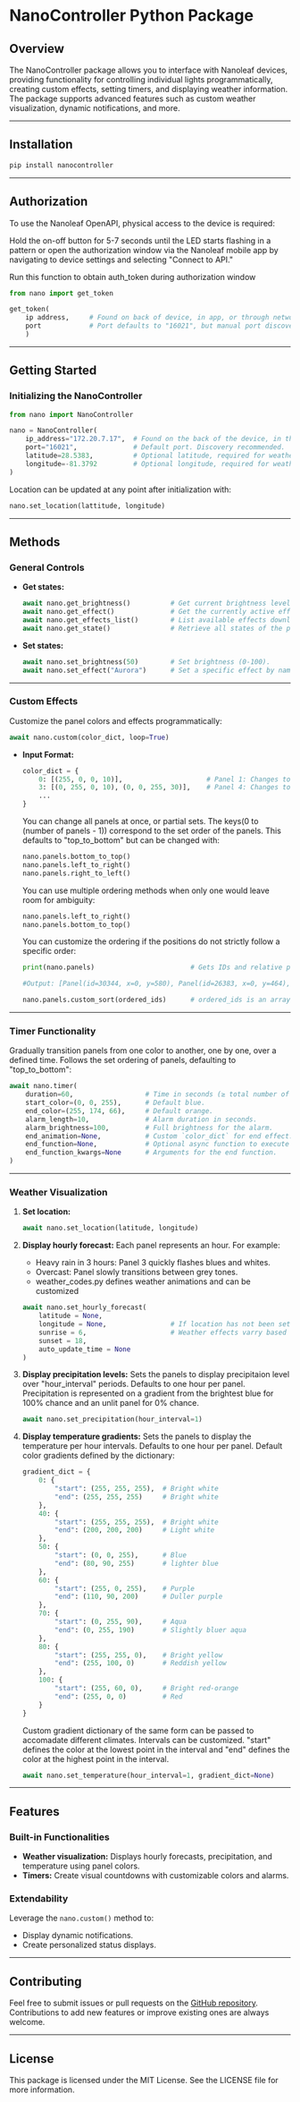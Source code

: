 # NanoController Python Package

## Overview

The NanoController package allows you to interface with Nanoleaf devices, providing functionality for controlling individual lights programmatically, creating custom effects, setting timers, and displaying weather information. The package supports advanced features such as custom weather visualization, dynamic notifications, and more.

---

## Installation

```bash
pip install nanocontroller
```

---

## Authorization  

To use the Nanoleaf OpenAPI, physical access to the device is required:

Hold the on-off button for 5-7 seconds until the LED starts flashing in a pattern or open the authorization window via the Nanoleaf mobile app by navigating to device settings and selecting "Connect to API."

Run this function to obtain auth_token during authorization window
```python
from nano import get_token

get_token(
    ip address,     # Found on back of device, in app, or through network discovery tool 
    port            # Port defaults to "16021", but manual port discovery recommended. 
    )
```
    
---

## Getting Started

### Initializing the NanoController

```python
from nano import NanoController

nano = NanoController(
    ip_address="172.20.7.17",  # Found on the back of the device, in the app, or via a network scan.
    port="16021",              # Default port. Discovery recommended.
    latitude=28.5383,          # Optional latitude, required for weather functions.
    longitude=-81.3792         # Optional longitude, required for weather functions.
)
```
Location can be updated at any point after initialization with:
```python
nano.set_location(lattitude, longitude)
```
---

## Methods

### General Controls

- **Get states:**
  ```python
  await nano.get_brightness()          # Get current brightness level.
  await nano.get_effect()              # Get the currently active effect.
  await nano.get_effects_list()        # List available effects downloaded in the app.
  await nano.get_state()               # Retrieve all states of the panels.
  ```

- **Set states:**
  ```python
  await nano.set_brightness(50)        # Set brightness (0-100).
  await nano.set_effect("Aurora")      # Set a specific effect by name.
  ```

---

### Custom Effects

Customize the panel colors and effects programmatically:

```python
await nano.custom(color_dict, loop=True)
```

- **Input Format:**
  ```python
  color_dict = {
      0: [(255, 0, 0, 10)],                     # Panel 1: Changes to Red with a 1-second transition.
      3: [(0, 255, 0, 10), (0, 0, 255, 30)],    # Panel 4: Changes to Green with a 1-second transition, then changes to blue with a 3 second transition. Loops by default, if Loop is False then remains static on blue after transitions
      ...
  }
  ```
  You can change all panels at once, or partial sets. The keys(0 to (number of panels - 1)) correspond to the set order of the panels. This defaults to "top_to_bottom" but can be changed with:
  ```python
  nano.panels.bottom_to_top()
  nano.panels.left_to_right()
  nano.panels.right_to_left()
  ```
  You can use multiple ordering methods when only one would leave room for ambiguity:
  ```python
  nano.panels.left_to_right()
  nano.panels.bottom_to_top()
  ```
  You can customize the ordering if the positions do not strictly follow a specific order:
  ```python
  print(nano.panels)                        # Gets IDs and relative postions        
  
  #Output: [Panel(id=30344, x=0, y=580), Panel(id=26383, x=0, y=464), Panel(id=19622, x=0, y=348), Panel(id=29596, x=0, y=232), Panel(id=11739, x=0, y=116), Panel(id=38168, x=0, y=0)]
  
  nano.panels.custom_sort(ordered_ids)      # ordered_ids is an array of the ids in a customized order, [26383, 19622, 30344, etc...]  

  ```
---

### Timer Functionality

Gradually transition panels from one color to another, one by one, over a defined time. Follows the set ordering of panels, defaulting to "top_to_bottom":

```python
await nano.timer(
    duration=60,                  # Time in seconds (≥ total number of panels).
    start_color=(0, 0, 255),      # Default blue.
    end_color=(255, 174, 66),     # Default orange.
    alarm_length=10,              # Alarm duration in seconds.
    alarm_brightness=100,         # Full brightness for the alarm.
    end_animation=None,           # Custom `color_dict` for end effect. Defaults to quckly cycling through random colors.
    end_function=None,            # Optional async function to execute during end_animation
    end_function_kwargs=None      # Arguments for the end function.
)
```

---

### Weather Visualization

1. **Set location:**
   ```python
   await nano.set_location(latitude, longitude)
   ```

2. **Display hourly forecast:**
   Each panel represents an hour. For example:
   - Heavy rain in 3 hours: Panel 3 quickly flashes blues and whites.
   - Overcast: Panel slowly transitions between grey tones.
   - weather_codes.py defines weather animations and can be customized 

   ```python
   await nano.set_hourly_forecast(
       latitude = None, 
       longitude = None,                # If location has not been set at initialization or with .set_location() it must be provided here
       sunrise = 6,                     # Weather effects varry based on if they occur during day or night. Daytime hours fall within (sunrise, sunset) exclusive. 
       sunset = 18,
       auto_update_time = None          
   )
   ```

3. **Display precipitation levels:**
   Sets the panels to display precipitaion level over "hour_interval" periods. Defaults to one hour per panel. Precipitation is represented on a gradient from the brightest blue for 100% chance and an unlit panel for 0% chance. 
   ```python
   await nano.set_precipitation(hour_interval=1)
   ```

4. **Display temperature gradients:**
   Sets the panels to display the temperature per hour intervals. Defaults to one hour per panel.
    Default color gradients defined by the dictionary:
    ```python
    gradient_dict = {
        0: {
            "start": (255, 255, 255),  # Bright white
            "end": (255, 255, 255)     # Bright white
        },
        40: {
            "start": (255, 255, 255),  # Bright white
            "end": (200, 200, 200)     # Light white
        },
        50: {
            "start": (0, 0, 255),      # Blue
            "end": (80, 90, 255)       # lighter blue
        },
        60: {
            "start": (255, 0, 255),    # Purple
            "end": (110, 90, 200)      # Duller purple
        },
        70: {
            "start": (0, 255, 90),     # Aqua
            "end": (0, 255, 190)       # Slightly bluer aqua
        },
        80: {
            "start": (255, 255, 0),    # Bright yellow
            "end": (255, 100, 0)       # Reddish yellow
        },
        100: {
            "start": (255, 60, 0),     # Bright red-orange
            "end": (255, 0, 0)         # Red
        }
    }
    ```
    Custom gradient dictionary of the same form can be passed to accomadate different climates. Intervals can be customized. "start" defines the color at the lowest point in the interval and "end" defines the color at the highest point in the interval. 


    ```python
    await nano.set_temperature(hour_interval=1, gradient_dict=None)
    ```

---

## Features

### Built-in Functionalities
- **Weather visualization:** Displays hourly forecasts, precipitation, and temperature using panel colors.
- **Timers:** Create visual countdowns with customizable colors and alarms.

### Extendability
Leverage the `nano.custom()` method to:
- Display dynamic notifications.
- Create personalized status displays.

---
## Contributing

Feel free to submit issues or pull requests on the [GitHub repository](https://github.com/your-repo/nanocontroller). Contributions to add new features or improve existing ones are always welcome.

---

## License

This package is licensed under the MIT License. See the LICENSE file for more information.